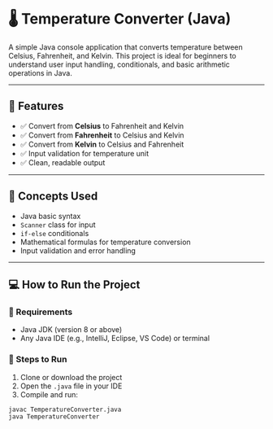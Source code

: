 # 🌡️ Temperature Converter (Java)

A simple Java console application that converts temperature between Celsius, Fahrenheit, and Kelvin. This project is ideal for beginners to understand user input handling, conditionals, and basic arithmetic operations in Java.

---

## 🚀 Features

- ✅ Convert from **Celsius** to Fahrenheit and Kelvin
- ✅ Convert from **Fahrenheit** to Celsius and Kelvin
- ✅ Convert from **Kelvin** to Celsius and Fahrenheit
- ✅ Input validation for temperature unit
- ✅ Clean, readable output

---

## 🧠 Concepts Used

- Java basic syntax
- `Scanner` class for input
- `if-else` conditionals
- Mathematical formulas for temperature conversion
- Input validation and error handling

---

## 💻 How to Run the Project

### 🔧 Requirements

- Java JDK (version 8 or above)
- Any Java IDE (e.g., IntelliJ, Eclipse, VS Code) or terminal

### 🏃 Steps to Run

1. Clone or download the project
2. Open the `.java` file in your IDE
3. Compile and run:

```bash
javac TemperatureConverter.java
java TemperatureConverter
